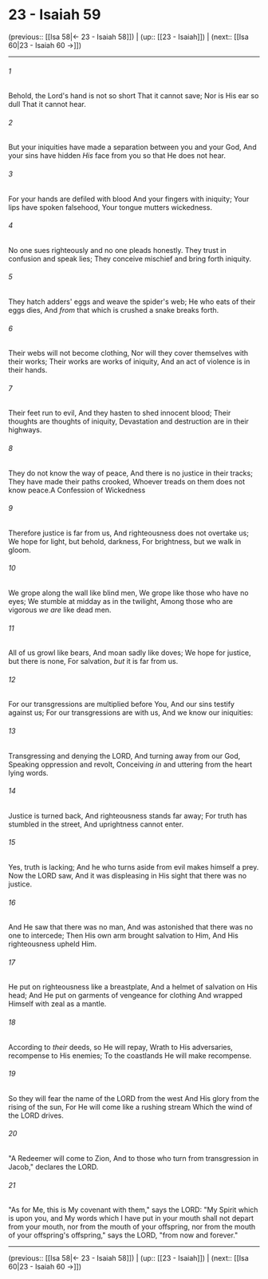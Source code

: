 # 23 - Isaiah 59

(previous:: [[Isa 58|← 23 - Isaiah 58]]) | (up:: [[23 - Isaiah]]) | (next:: [[Isa 60|23 - Isaiah 60 →]])

***


###### 1 
Behold, the Lord's hand is not so short That it cannot save; Nor is His ear so dull That it cannot hear. 

###### 2 
But your iniquities have made a separation between you and your God, And your sins have hidden _His_ face from you so that He does not hear. 

###### 3 
For your hands are defiled with blood And your fingers with iniquity; Your lips have spoken falsehood, Your tongue mutters wickedness. 

###### 4 
No one sues righteously and no one pleads honestly. They trust in confusion and speak lies; They conceive mischief and bring forth iniquity. 

###### 5 
They hatch adders' eggs and weave the spider's web; He who eats of their eggs dies, And _from_ that which is crushed a snake breaks forth. 

###### 6 
Their webs will not become clothing, Nor will they cover themselves with their works; Their works are works of iniquity, And an act of violence is in their hands. 

###### 7 
Their feet run to evil, And they hasten to shed innocent blood; Their thoughts are thoughts of iniquity, Devastation and destruction are in their highways. 

###### 8 
They do not know the way of peace, And there is no justice in their tracks; They have made their paths crooked, Whoever treads on them does not know peace.A Confession of Wickedness 

###### 9 
Therefore justice is far from us, And righteousness does not overtake us; We hope for light, but behold, darkness, For brightness, but we walk in gloom. 

###### 10 
We grope along the wall like blind men, We grope like those who have no eyes; We stumble at midday as in the twilight, Among those who are vigorous _we are_ like dead men. 

###### 11 
All of us growl like bears, And moan sadly like doves; We hope for justice, but there is none, For salvation, _but_ it is far from us. 

###### 12 
For our transgressions are multiplied before You, And our sins testify against us; For our transgressions are with us, And we know our iniquities: 

###### 13 
Transgressing and denying the LORD, And turning away from our God, Speaking oppression and revolt, Conceiving _in_ and uttering from the heart lying words. 

###### 14 
Justice is turned back, And righteousness stands far away; For truth has stumbled in the street, And uprightness cannot enter. 

###### 15 
Yes, truth is lacking; And he who turns aside from evil makes himself a prey. Now the LORD saw, And it was displeasing in His sight that there was no justice. 

###### 16 
And He saw that there was no man, And was astonished that there was no one to intercede; Then His own arm brought salvation to Him, And His righteousness upheld Him. 

###### 17 
He put on righteousness like a breastplate, And a helmet of salvation on His head; And He put on garments of vengeance for clothing And wrapped Himself with zeal as a mantle. 

###### 18 
According to _their_ deeds, so He will repay, Wrath to His adversaries, recompense to His enemies; To the coastlands He will make recompense. 

###### 19 
So they will fear the name of the LORD from the west And His glory from the rising of the sun, For He will come like a rushing stream Which the wind of the LORD drives. 

###### 20 
"A Redeemer will come to Zion, And to those who turn from transgression in Jacob," declares the LORD. 

###### 21 
"As for Me, this is My covenant with them," says the LORD: "My Spirit which is upon you, and My words which I have put in your mouth shall not depart from your mouth, nor from the mouth of your offspring, nor from the mouth of your offspring's offspring," says the LORD, "from now and forever."

***

(previous:: [[Isa 58|← 23 - Isaiah 58]]) | (up:: [[23 - Isaiah]]) | (next:: [[Isa 60|23 - Isaiah 60 →]])
